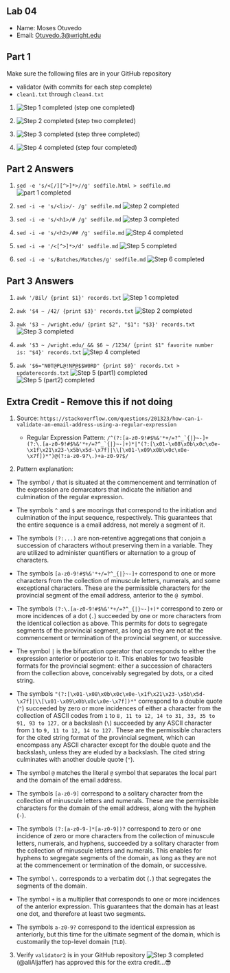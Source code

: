 ## Lab 04

- Name: Moses Otuvedo
- Email: Otuvedo.3@wright.edu

## Part 1 

Make sure the following files are in your GitHub repository
- validator (with commits for each step complete)
- `clean1.txt` through `clean4.txt`

1. ![Step 1 completed](image-5.png)
(step one completed)

2. ![Step 2 completed](image-3.png)
(step two completed)

3. ![Step 3 completed](image-6.png)
(step three completed)

4. ![Step 4 completed](image-7.png)
(step four completed)


## Part 2 Answers

1. `sed -e 's/<[/][^>]*>//g' sedfile.html > sedfile.md`
![part 1 completed](image-8.png)

2. `sed -i -e 's/<li>/- /g' sedfile.md`
![step 2 completed](image-10.png)

3. `sed -i -e 's/<h1>/# /g' sedfile.md`
![step 3 completed](image-11.png)

4. `sed -i -e 's/<h2>/## /g' sedfile.md`
![Step 4 completed](image-12.png)

5. `sed -i -e '/<[^>]*>/d' sedfile.md`
![Step 5 completed](image-13.png)

6. `sed -i -e 's/Batches/Matches/g' sedfile.md`
![Step 6 completed](image-14.png)

## Part 3 Answers

1. `awk '/Bil/ {print $1}' records.txt`
![Step 1 completed](image-15.png)

2. `awk '$4 ~ /42/ {print $3}' records.txt`
![Step 2 completed](image-16.png)

3. `awk '$3 ~ /wright.edu/ {print $2", "$1": "$3}' records.txt`
![Step 3 completed](image-17.png)

4. `awk '$3 ~ /wright.edu/ && $6 ~ /1234/ {print $1" favorite number is: "$4}' records.txt`
![Step 4 completed](image-18.png)

5. `awk '$6="N0T@PL@!NP@$$W0RD" {print $0}' records.txt > updaterecords.txt`
![Step 5 (part1) completed](image-19.png)
![Step 5 (part2) completed](image-20.png)


## Extra Credit - Remove this if not doing

1. Source: `https://stackoverflow.com/questions/201323/how-can-i-validate-an-email-address-using-a-regular-expression`

    - Regular Expression Pattern: ``/^(?:[a-z0-9!#$%&'*+/=?^_`{|}~-]+(?:\.[a-z0-9!#$%&'*+/=?^_`{|}~-]+)*|"(?:[\x01-\x08\x0b\x0c\x0e-\x1f\x21\x23-\x5b\x5d-\x7f]|\\[\x01-\x09\x0b\x0c\x0e-\x7f])*")@(?:a-z0-9?\.)+a-z0-9?$/``

2. Pattern explanation: 
- The symbol `/` that is situated at the commencement and termination of the expression are demarcators that indicate the initiation and culmination of the regular expression.

- The symbols `^` and `$` are moorings that correspond to the initiation and culmination of the input sequence, respectively. This guarantees that the entire sequence is a email address, not merely a segment of it.

- The symbols `(?:...)` are non-retentive aggregations that conjoin a succession of characters without preserving them in a variable. They are utilized to administer quantifiers or alternation to a group of characters.

- The symbols `[a-z0-9!#$%&'*+/=?^_{|}~-]+` correspond to one or more characters from the collection of minuscule letters, numerals, and some exceptional characters. These are the permissible characters for the provincial segment of the email address, anterior to the `@ `symbol.

- The symbols `(?:\.[a-z0-9!#$%&'*+/=?^_{|}~-]+)*` correspond to zero or more incidences of a dot (`.`) succeeded by one or more characters from the identical collection as above. This permits for dots to segregate segments of the provincial segment, as long as they are not at the commencement or termination of the provincial segment, or successive.

- The symbol `|` is the bifurcation operator that corresponds to either the expression anterior or posterior to it. This enables for two feasible formats for the provincial segment: either a succession of characters from the collection above, conceivably segregated by dots, or a cited string.

- The symbols `"(?:[\x01-\x08\x0b\x0c\x0e-\x1f\x21\x23-\x5b\x5d-\x7f]|\\[\x01-\x09\x0b\x0c\x0e-\x7f])*"` correspond to a double quote (`"`) succeeded by zero or more incidences of either a character from the collection of ASCII codes from `1` to `8, 11 to 12, 14 to 31, 33, 35 to 91, 93 to 127,` or a backslash (`\`) succeeded by any ASCII character from `1` to `9, 11 to 12, 14 to 127.` These are the permissible characters for the cited string format of the provincial segment, which can encompass any ASCII character except for the double quote and the backslash, unless they are eluded by a backslash. The cited string culminates with another double quote (`"`).

- The symbol `@` matches the literal `@` symbol that separates the local part and the domain of the email address.

- The symbols `[a-z0-9]` correspond to a solitary character from the collection of minuscule letters and numerals. These are the permissible characters for the domain of the email address, along with the hyphen (`-`).

- The symbols `(?:[a-z0-9-]*[a-z0-9])?` correspond to zero or one incidence of zero or more characters from the collection of minuscule letters, numerals, and hyphens, succeeded by a solitary character from the collection of minuscule letters and numerals. This enables for hyphens to segregate segments of the domain, as long as they are not at the commencement or termination of the domain, or successive.

- The symbol `\.` corresponds to a verbatim dot (`.`) that segregates the segments of the domain.

- The symbol `+` is a multiplier that corresponds to one or more incidences of the anterior expression. This guarantees that the domain has at least one dot, and therefore at least two segments.

- The symbols `a-z0-9?` correspond to the identical expression as anteriorly, but this time for the ultimate segment of the domain, which is customarily the top-level domain (`TLD`).



3. Verify `validator2` is in your GitHub repository
![Step 3 completed](image-21.png)
(@aliAljaffer) has approved this for the extra credit...😎